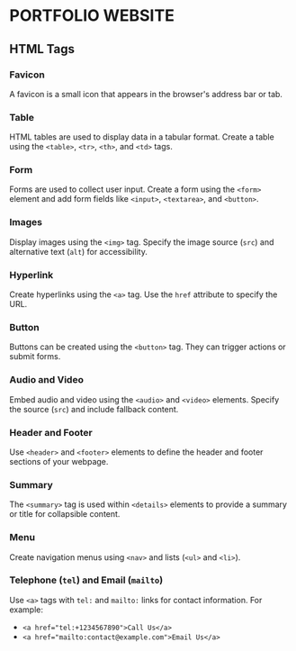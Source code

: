 # PORTFOLIO WEBSITE
## HTML Tags

### Favicon

A favicon is a small icon that appears in the browser's address bar or tab. 

### Table

HTML tables are used to display data in a tabular format. Create a table using the `<table>`, `<tr>`, `<th>`, and `<td>` tags.

### Form

Forms are used to collect user input. Create a form using the `<form>` element and add form fields like `<input>`, `<textarea>`, and `<button>`.

### Images

Display images using the `<img>` tag. Specify the image source (`src`) and alternative text (`alt`) for accessibility.

### Hyperlink

Create hyperlinks using the `<a>` tag. Use the `href` attribute to specify the URL.

### Button

Buttons can be created using the `<button>` tag. They can trigger actions or submit forms.

### Audio and Video

Embed audio and video using the `<audio>` and `<video>` elements. Specify the source (`src`) and include fallback content.

### Header and Footer

Use `<header>` and `<footer>` elements to define the header and footer sections of your webpage.

### Summary

The `<summary>` tag is used within `<details>` elements to provide a summary or title for collapsible content.

### Menu

Create navigation menus using `<nav>` and lists (`<ul>` and `<li>`).

### Telephone (`tel`) and Email (`mailto`)

Use `<a>` tags with `tel:` and `mailto:` links for contact information. For example:
- `<a href="tel:+1234567890">Call Us</a>`
- `<a href="mailto:contact@example.com">Email Us</a>`